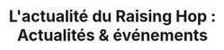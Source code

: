 ---
title: "L'actualité du Raising Hop : Actualités & événements"
description: "Le blog du bar dévoile les coulisses, les événements à venir et nos annonces spéciales. Restez au fait des dernières actualités à ne pas manquer."
---